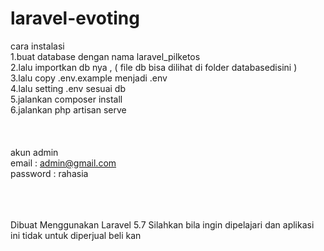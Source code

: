 # laravel-evoting


cara instalasi
<br>
1.buat database dengan nama laravel_pilketos<br>
2.lalu importkan db nya , ( file db bisa dilihat di folder databasedisini )<br>
3.lalu copy .env.example menjadi .env<br>
4.lalu setting .env sesuai db<br>
5.jalankan composer install<br>
6.jalankan php artisan serve<br>
<br><br><br>
akun admin<br>
email : admin@gmail.com<br>
password : rahasia<br>
<br><br><br>

Dibuat Menggunakan Laravel 5.7 Silahkan bila ingin dipelajari dan aplikasi ini tidak untuk diperjual beli kan
